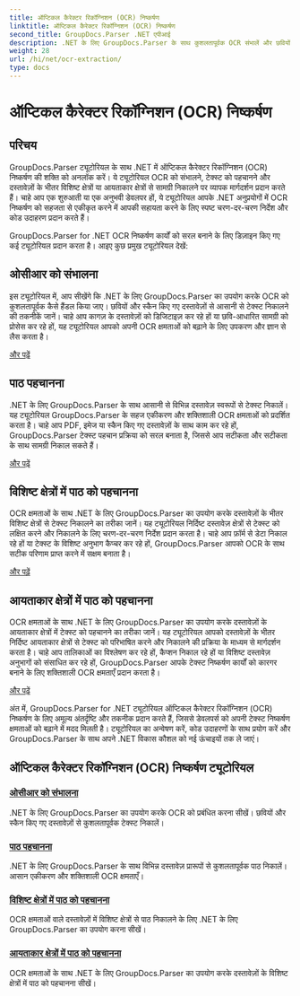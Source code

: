 ```yaml
---
title: ऑप्टिकल कैरेक्टर रिकॉग्निशन (OCR) निष्कर्षण
linktitle: ऑप्टिकल कैरेक्टर रिकॉग्निशन (OCR) निष्कर्षण
second_title: GroupDocs.Parser .NET एपीआई
description: .NET के लिए GroupDocs.Parser के साथ कुशलतापूर्वक OCR संभालें और छवियों और दस्तावेज़ों से टेक्स्ट निकालें। आज ही अपनी OCR क्षमताओं को बढ़ाएँ!
weight: 28
url: /hi/net/ocr-extraction/
type: docs
---
```

# ऑप्टिकल कैरेक्टर रिकॉग्निशन (OCR) निष्कर्षण


## परिचय

GroupDocs.Parser ट्यूटोरियल के साथ .NET में ऑप्टिकल कैरेक्टर रिकॉग्निशन (OCR) निष्कर्षण की शक्ति को अनलॉक करें। ये ट्यूटोरियल OCR को संभालने, टेक्स्ट को पहचानने और दस्तावेज़ों के भीतर विशिष्ट क्षेत्रों या आयताकार क्षेत्रों से सामग्री निकालने पर व्यापक मार्गदर्शन प्रदान करते हैं। चाहे आप एक शुरुआती या एक अनुभवी डेवलपर हों, ये ट्यूटोरियल आपके .NET अनुप्रयोगों में OCR निष्कर्षण को सहजता से एकीकृत करने में आपकी सहायता करने के लिए स्पष्ट चरण-दर-चरण निर्देश और कोड उदाहरण प्रदान करते हैं।

GroupDocs.Parser for .NET OCR निष्कर्षण कार्यों को सरल बनाने के लिए डिज़ाइन किए गए कई ट्यूटोरियल प्रदान करता है। आइए कुछ प्रमुख ट्यूटोरियल देखें:

## ओसीआर को संभालना
इस ट्यूटोरियल में, आप सीखेंगे कि .NET के लिए GroupDocs.Parser का उपयोग करके OCR को कुशलतापूर्वक कैसे हैंडल किया जाए। छवियों और स्कैन किए गए दस्तावेज़ों से आसानी से टेक्स्ट निकालने की तकनीकें जानें। चाहे आप कागज़ के दस्तावेज़ों को डिजिटाइज़ कर रहे हों या छवि-आधारित सामग्री को प्रोसेस कर रहे हों, यह ट्यूटोरियल आपको अपनी OCR क्षमताओं को बढ़ाने के लिए उपकरण और ज्ञान से लैस करता है।

[और पढ़ें](./handling-ocr/)

## पाठ पहचानना
.NET के लिए GroupDocs.Parser के साथ आसानी से विभिन्न दस्तावेज़ स्वरूपों से टेक्स्ट निकालें। यह ट्यूटोरियल GroupDocs.Parser के सहज एकीकरण और शक्तिशाली OCR क्षमताओं को प्रदर्शित करता है। चाहे आप PDF, इमेज या स्कैन किए गए दस्तावेज़ों के साथ काम कर रहे हों, GroupDocs.Parser टेक्स्ट पहचान प्रक्रिया को सरल बनाता है, जिससे आप सटीकता और सटीकता के साथ सामग्री निकाल सकते हैं।

[और पढ़ें](./recognizing-text/)

## विशिष्ट क्षेत्रों में पाठ को पहचानना
OCR क्षमताओं के साथ .NET के लिए GroupDocs.Parser का उपयोग करके दस्तावेज़ों के भीतर विशिष्ट क्षेत्रों से टेक्स्ट निकालने का तरीका जानें। यह ट्यूटोरियल निर्दिष्ट दस्तावेज़ क्षेत्रों से टेक्स्ट को लक्षित करने और निकालने के लिए चरण-दर-चरण निर्देश प्रदान करता है। चाहे आप फ़ॉर्म से डेटा निकाल रहे हों या टेक्स्ट के विशिष्ट अनुभाग कैप्चर कर रहे हों, GroupDocs.Parser आपको OCR के साथ सटीक परिणाम प्राप्त करने में सक्षम बनाता है।

[और पढ़ें](./recognizing-text-in-specific-areas/)

## आयताकार क्षेत्रों में पाठ को पहचानना
OCR क्षमताओं के साथ .NET के लिए GroupDocs.Parser का उपयोग करके दस्तावेज़ों के आयताकार क्षेत्रों में टेक्स्ट को पहचानने का तरीका जानें। यह ट्यूटोरियल आपको दस्तावेज़ों के भीतर निर्दिष्ट आयताकार क्षेत्रों से टेक्स्ट को परिभाषित करने और निकालने की प्रक्रिया के माध्यम से मार्गदर्शन करता है। चाहे आप तालिकाओं का विश्लेषण कर रहे हों, कैप्शन निकाल रहे हों या विशिष्ट दस्तावेज़ अनुभागों को संसाधित कर रहे हों, GroupDocs.Parser आपके टेक्स्ट निष्कर्षण कार्यों को कारगर बनाने के लिए शक्तिशाली OCR क्षमताएँ प्रदान करता है।

[और पढ़ें](./recognizing-text-in-rectangular-regions/)

अंत में, GroupDocs.Parser for .NET ट्यूटोरियल ऑप्टिकल कैरेक्टर रिकॉग्निशन (OCR) निष्कर्षण के लिए अमूल्य अंतर्दृष्टि और तकनीक प्रदान करते हैं, जिससे डेवलपर्स को अपनी टेक्स्ट निष्कर्षण क्षमताओं को बढ़ाने में मदद मिलती है। ट्यूटोरियल का अन्वेषण करें, कोड उदाहरणों के साथ प्रयोग करें और GroupDocs.Parser के साथ अपने .NET विकास कौशल को नई ऊंचाइयों तक ले जाएं।
## ऑप्टिकल कैरेक्टर रिकॉग्निशन (OCR) निष्कर्षण ट्यूटोरियल
### [ओसीआर को संभालना](./handling-ocr/)
.NET के लिए GroupDocs.Parser का उपयोग करके OCR को प्रबंधित करना सीखें। छवियों और स्कैन किए गए दस्तावेज़ों से कुशलतापूर्वक टेक्स्ट निकालें।
### [पाठ पहचानना](./recognizing-text/)
.NET के लिए GroupDocs.Parser के साथ विभिन्न दस्तावेज़ प्रारूपों से कुशलतापूर्वक पाठ निकालें। आसान एकीकरण और शक्तिशाली OCR क्षमताएँ।
### [विशिष्ट क्षेत्रों में पाठ को पहचानना](./recognizing-text-in-specific-areas/)
OCR क्षमताओं वाले दस्तावेज़ों में विशिष्ट क्षेत्रों से पाठ निकालने के लिए .NET के लिए GroupDocs.Parser का उपयोग करना सीखें।
### [आयताकार क्षेत्रों में पाठ को पहचानना](./recognizing-text-in-rectangular-regions/)
OCR क्षमताओं के साथ .NET के लिए GroupDocs.Parser का उपयोग करके दस्तावेज़ों के विशिष्ट क्षेत्रों में पाठ को पहचानना सीखें।